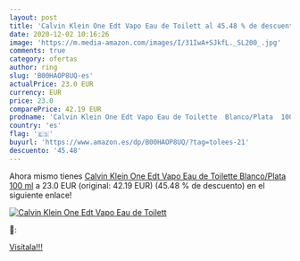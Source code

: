 ```yaml
---
layout: post
title: 'Calvin Klein One Edt Vapo Eau de Toilett al 45.48 % de descuento'
date: 2020-12-02 10:16:26
image: 'https://m.media-amazon.com/images/I/31IwA+SJkfL._SL200_.jpg'
comments: true
category: ofertas
author: ring
slug: 'B00HAOP8UQ-es'
actualPrice: 23.0 EUR
currency: EUR
price: 23.0
comparePrice: 42.19 EUR
prodname: 'Calvin Klein One Edt Vapo Eau de Toilette  Blanco/Plata  100 ml'
country: 'es'
flag: '🇪🇸'
buyurl: 'https://www.amazon.es/dp/B00HAOP8UQ/?tag=tolees-21'
descuento: '45.48'
---
```


Ahora mismo tienes [Calvin Klein One Edt Vapo Eau de Toilette  Blanco/Plata  100 ml](https://www.amazon.es/dp/B00HAOP8UQ/?tag=tolees-21) a 23.0 EUR (original: 42.19 EUR) (45.48 %  de descuento) en el siguiente enlace!

[![Calvin Klein One Edt Vapo Eau de Toilett](https://m.media-amazon.com/images/I/31IwA+SJkfL._SL200_.jpg)](https://www.amazon.es/dp/B00HAOP8UQ/?tag=tolees-21)

🔎:


[Visítala!!!](https://www.amazon.es/dp/B00HAOP8UQ/?tag=tolees-21)
